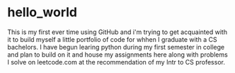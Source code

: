 # hello_world
This is my first ever time using GitHub and i'm trying to get acquainted with it to build myself a little portfolio of code for whhen I graduate with a CS bachelors.
I have begun learing python during my first semester in college and plan to build on it and house my assignments here along with problems I solve on leetcode.com at the recommendation of my Intr to CS professor.
